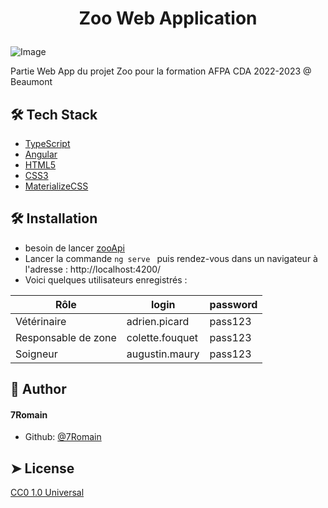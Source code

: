 # <p align="center">Zoo Web Application</p>

![Image](https://upload.wikimedia.org/wikipedia/fr/c/cc/Zoo_Tycoon_%282001%29_Logo.PNG)

Partie Web App du projet Zoo pour la formation AFPA CDA 2022-2023 @ Beaumont


## 🛠️ Tech Stack
- [TypeScript](https://www.typescriptlang.org/)
- [Angular](https://angular.io/)
- [HTML5](https://developer.mozilla.org/fr/docs/Glossary/HTML5)
- [CSS3](https://developer.mozilla.org/fr/docs/Web/CSS)
- [MaterializeCSS](https://materializecss.com/)


## 🛠️ Installation
- besoin de lancer [zooApi](https://github.com/7Romain/zooApi) 
- Lancer la commande ```ng serve ``` puis rendez-vous dans un navigateur à l'adresse : http://localhost:4200/
- Voici quelques utilisateurs enregistrés :

| Rôle | login | password |
| -------- | -------- | -------- |
|Vétérinaire    | adrien.picard    | pass123   |
|Responsable de zone    |  colette.fouquet    | pass123    |
| Soigneur    | augustin.maury    | pass123   |
        





## 🙇 Author
#### 7Romain

- Github: [@7Romain](https://github.com/7Romain)

## ➤ License

[CC0 1.0 Universal
](https://creativecommons.org/publicdomain/zero/1.0/)

  
